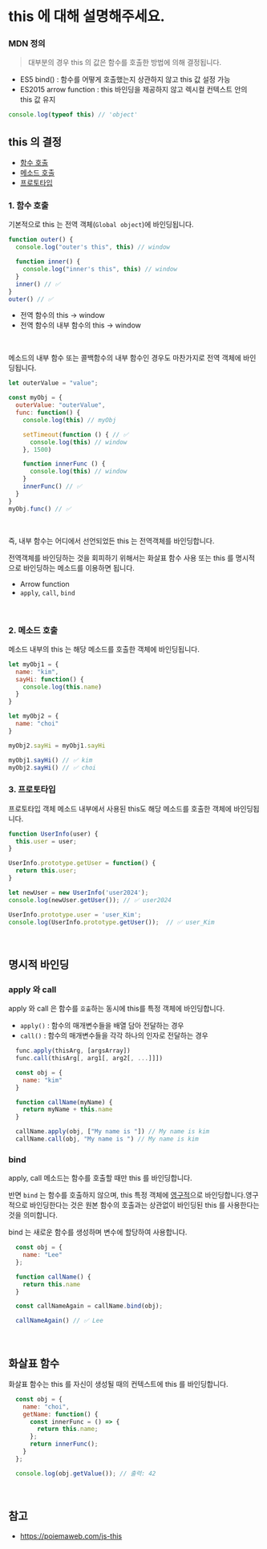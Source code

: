 # this 에 대해 설명해주세요.

### MDN 정의
> 대부분의 경우 this 의 값은 함수를 호출한 방법에 의해 결정됩니다.
- ES5 bind() : 함수를 어떻게 호출했는지 상관하지 않고 this 값 설정 가능
- ES2015 arrow function : this 바인딩을 제공하지 않고 렉시컬 컨텍스트 안의 this 값 유지

```javascript
console.log(typeof this) // 'object'
```

## this 의 결정
- [함수 호출](#1-함수-호출)
- [메소드 호출](#2-메소드-호출)
- [프로토타입](#3-프로토타입)

### 1. 함수 호출

기본적으로 this 는 전역 객체(`Global object`)에 바인딩됩니다.

```javascript
function outer() {
  console.log("outer's this", this) // window

  function inner() {
    console.log("inner's this", this) // window
  }
  inner() // ✅
}
outer() // ✅
```

- 전역 함수의 this → window
- 전역 함수의 내부 함수의 this → window
<br/>

메소드의 내부 함수 또는 콜백함수의 내부 함수인 경우도 마찬가지로 전역 객체에 바인딩됩니다.

```javascript
let outerValue = "value";

const myObj = {
  outerValue: "outerValue",
  func: function() {
    console.log(this) // myObj

    setTimeout(function () { // ✅
      console.log(this) // window
    }, 1500)

    function innerFunc () {
      console.log(this) // window
    }
    innerFunc() // ✅
  }
}
myObj.func() // ✅
```

<br/>

즉, 내부 함수는 어디에서 선언되었든 this 는 전역객체를 바인딩합니다.

전역객체를 바인딩하는 것을 회피하기 위해서는 화살표 함수 사용 또는 this 를 명시적으로 바인딩하는 메소드를 이용하면 됩니다.
- Arrow function
- `apply`, `call`, `bind`

<br/>

### 2. 메소드 호출
메소드 내부의 this 는 해당 메소드를 호출한 객체에 바인딩됩니다.

```javascript
let myObj1 = {
  name: "kim",
  sayHi: function() {
    console.log(this.name)
  }
}

let myObj2 = {
  name: "choi"
}

myObj2.sayHi = myObj1.sayHi

myObj1.sayHi() // ✅ kim
myObj2.sayHi() // ✅ choi
```

### 3. 프로토타입
프로토타입 객체 메소드 내부에서 사용된 this도 해당 메소드를 호출한 객체에 바인딩됩니다.
```javascript
function UserInfo(user) {
  this.user = user;
}

UserInfo.prototype.getUser = function() {
  return this.user;
}

let newUser = new UserInfo('user2024');
console.log(newUser.getUser()); // ✅ user2024

UserInfo.prototype.user = 'user_Kim';
console.log(UserInfo.prototype.getUser());  // ✅ user_Kim
```

<br/>

## 명시적 바인딩
### apply 와 call
apply 와 call 은 함수를 `호출`하는 동시에 this를 특정 객체에 바인딩합니다.

- `apply()` : 함수의 매개변수들을 배열 담아 전달하는 경우
- `call()` : 함수의 매개변수들을 각각 하나의 인자로 전달하는 경우

```javascript
  func.apply(thisArg, [argsArray])
  func.call(thisArg[, arg1[, arg2[, ...]]])
```

```javascript
  const obj = {
    name: "kim"
  }

  function callName(myName) {
    return myName + this.name
  }

  callName.apply(obj, ["My name is "]) // My name is kim
  callName.call(obj, "My name is ") // My name is kim
```

### bind
apply, call 메소드는 함수를 호출할 때만 this 를 바인딩합니다.

반면 `bind` 는 함수를 호출하지 않으며, this 특정 객체에 <u>영구적</u>으로 바인딩합니다.영구적으로 바인딩한다는 것은 원본 함수의 호출과는 상관없이 바인딩된 this 를 사용한다는 것을 의미합니다.

bind 는 새로운 함수를 생성하며 변수에 할당하여 사용합니다.

```javascript
  const obj = {
    name: "Lee"
  };

  function callName() {
    return this.name
  }

  const callNameAgain = callName.bind(obj);

  callNameAgain() // ✅ Lee
```

<br/>

## 화살표 함수
화살표 함수는 this 를 자신이 생성될 때의 컨텍스트에 this 를 바인딩합니다.
```javascript
  const obj = {
    name: "choi",
    getName: function() {
      const innerFunc = () => {
        return this.name;
      };
      return innerFunc();
    }
  };

  console.log(obj.getValue()); // 출력: 42
```

<br/>

## 참고
- https://poiemaweb.com/js-this
